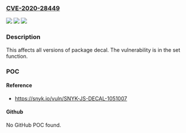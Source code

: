 ### [CVE-2020-28449](https://cve.mitre.org/cgi-bin/cvename.cgi?name=CVE-2020-28449)
![](https://img.shields.io/static/v1?label=Product&message=decal&color=blue)
![](https://img.shields.io/static/v1?label=Version&message=%3E%3D%200%20&color=brighgreen)
![](https://img.shields.io/static/v1?label=Vulnerability&message=Prototype%20Pollution&color=brighgreen)

### Description

This affects all versions of package decal. The vulnerability is in the set function.

### POC

#### Reference
- https://snyk.io/vuln/SNYK-JS-DECAL-1051007

#### Github
No GitHub POC found.


